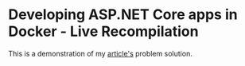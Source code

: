 # Developing ASP.NET Core apps in Docker - Live Recompilation 
This is a demonstration of my [article's]() problem solution.